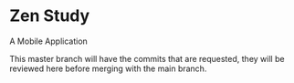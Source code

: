 # Zen Study
A Mobile Application

This master branch will have the commits that are requested, they will be reviewed here before merging with the main branch.

